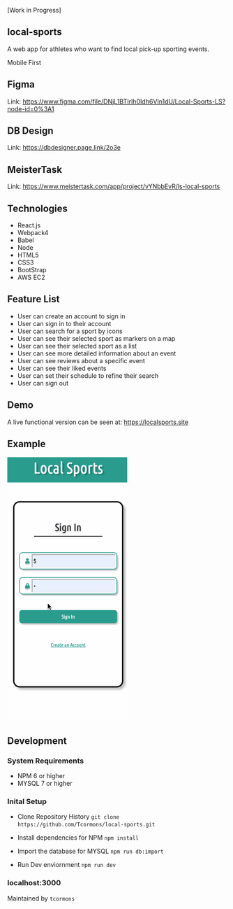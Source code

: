 [Work in Progress]

## local-sports

A web app for athletes who want to find local pick-up sporting events.

Mobile First 

## Figma
Link: https://www.figma.com/file/DNjL1BTIrIh0Idh6VIn1dU/Local-Sports-LS?node-id=0%3A1

## DB Design
Link: https://dbdesigner.page.link/2o3e

## MeisterTask
Link: https://www.meistertask.com/app/project/vYNbbEvR/ls-local-sports

## Technologies
- React.js
- Webpack4
- Babel
- Node
- HTML5
- CSS3
- BootStrap
- AWS EC2

## Feature List 
- User can create an account to sign in 
- User can sign in to their account
- User can search for a sport by icons
- User can see their selected sport as markers on a map
- User can see their selected sport as a list
- User can see more detailed information about an event
- User can see reviews about a specific event 
- User can see their liked events
- User can set their schedule to refine their search
- User can sign out

## Demo
A live functional version can be seen at: https://localsports.site

## Example 
![LocalSports](./assets/localSportsDemo.gif)
  
## Development
### System Requirements
- NPM 6 or higher
- MYSQL 7 or higher

### Inital Setup
- Clone Repository History
`git clone https://github.com/Tcormons/local-sports.git`

- Install dependencies for NPM
`npm install`

- Import the database for MYSQL
`npm run db:import`

- Run Dev enviornment
`npm run dev`

### localhost:3000

Maintained by `tcormons`

